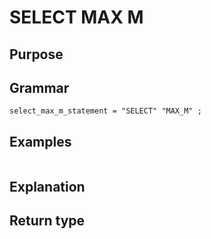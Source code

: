 # SELECT MAX M

## Purpose

## Grammar

```
select_max_m_statement = "SELECT" "MAX_M" ;

```

## Examples

```
```

## Explanation



## Return type



